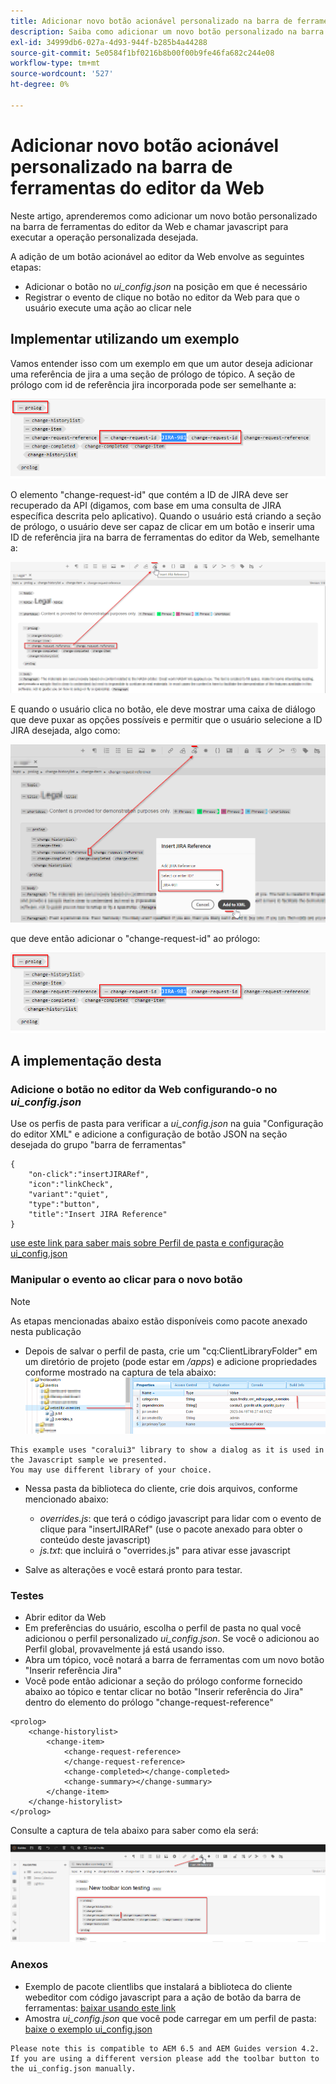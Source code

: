 ```yaml
---
title: Adicionar novo botão acionável personalizado na barra de ferramentas do editor da Web
description: Saiba como adicionar um novo botão personalizado na barra de ferramentas do editor da Web e chamar javascript para personalizá-lo.
exl-id: 34999db6-027a-4d93-944f-b285b4a44288
source-git-commit: 5e0584f1bf0216b8b00f00b9fe46fa682c244e08
workflow-type: tm+mt
source-wordcount: '527'
ht-degree: 0%

---
```


# Adicionar novo botão acionável personalizado na barra de ferramentas do editor da Web

Neste artigo, aprenderemos como adicionar um novo botão personalizado na barra de ferramentas do editor da Web e chamar javascript para executar a operação personalizada desejada.

A adição de um botão acionável ao editor da Web envolve as seguintes etapas:
- Adicionar o botão no *ui_config.json* na posição em que é necessário
- Registrar o evento de clique no botão no editor da Web para que o usuário execute uma ação ao clicar nele


## Implementar utilizando um exemplo

Vamos entender isso com um exemplo em que um autor deseja adicionar uma referência de jira a uma seção de prólogo de tópico. A seção de prólogo com id de referência jira incorporada pode ser semelhante a:

![Seção de prólogo com referência de ID JIRA](../../../assets/authoring/webeditor-add-customtoolbarbutton-prolog-sample.png)

O elemento &quot;change-request-id&quot; que contém a ID de JIRA deve ser recuperado da API (digamos, com base em uma consulta de JIRA específica descrita pelo aplicativo). Quando o usuário está criando a seção de prólogo, o usuário deve ser capaz de clicar em um botão e inserir uma ID de referência jira na barra de ferramentas do editor da Web, semelhante a:

![Seção Prolog - adicionar referência JIRA](../../../assets/authoring/webeditor-add-customtoolbarbutton-prolog-insertjirareference.png)

E quando o usuário clica no botão, ele deve mostrar uma caixa de diálogo que deve puxar as opções possíveis e permitir que o usuário selecione a ID JIRA desejada, algo como:

![Caixa de diálogo Adicionar ID JIRA da seção Prolog](../../../assets/authoring/webeditor-add-customtoolbarbutton-prolog-insertjirareference-dialog.png)

que deve então adicionar o &quot;change-request-id&quot; ao prólogo:

![Seção de prólogo com referência de ID JIRA](../../../assets/authoring/webeditor-add-customtoolbarbutton-prolog-sample.png)



## A implementação desta


### Adicione o botão no editor da Web configurando-o no *ui_config.json*

Use os perfis de pasta para verificar a *ui_config.json* na guia &quot;Configuração do editor XML&quot; e adicione a configuração de botão JSON na seção desejada do grupo &quot;barra de ferramentas&quot;

```
{
    "on-click":"insertJIRARef",
    "icon":"linkCheck",
    "variant":"quiet",
    "type":"button",
    "title":"Insert JIRA Reference"
}
```

[use este link para saber mais sobre Perfil de pasta e configuração ui_config.json](https://experienceleague.adobe.com/docs/experience-manager-guides-learn/videos/advanced-user-guide/editor-configuration.html?lang=en)


### Manipular o evento ao clicar para o novo botão

>[!NOTE]
>
>As etapas mencionadas abaixo estão disponíveis como pacote anexado nesta publicação



- Depois de salvar o perfil de pasta, crie um &quot;cq:ClientLibraryFolder&quot; em um diretório de projeto (pode estar em */apps*) e adicione propriedades conforme mostrado na captura de tela abaixo:
  ![Configurações da biblioteca do cliente para o editor da Web](../../../assets/authoring/webeditor-add-customtoolbarbutton-clientlibrarysettings.png)

```
This example uses "coralui3" library to show a dialog as it is used in the Javascript sample we presented.
You may use different library of your choice.
```

- Nessa pasta da biblioteca do cliente, crie dois arquivos, conforme mencionado abaixo:
   - *overrides.js*: que terá o código javascript para lidar com o evento de clique para &quot;insertJIRARef&quot; (use o pacote anexado para obter o conteúdo deste javascript)
   - *js.txt*: que incluirá o &quot;overrides.js&quot; para ativar esse javascript

- Salve as alterações e você estará pronto para testar.


### Testes

- Abrir editor da Web
- Em preferências do usuário, escolha o perfil de pasta no qual você adicionou o perfil personalizado *ui_config.json*. Se você o adicionou ao Perfil global, provavelmente já está usando isso.
- Abra um tópico, você notará a barra de ferramentas com um novo botão &quot;Inserir referência Jira&quot;
- Você pode então adicionar a seção do prólogo conforme fornecido abaixo ao tópico e tentar clicar no botão &quot;Inserir referência do Jira&quot; dentro do elemento do prólogo &quot;change-request-reference&quot;

```
<prolog>
    <change-historylist>
        <change-item>
            <change-request-reference>
            </change-request-reference>
            <change-completed></change-completed>
            <change-summary></change-summary>
        </change-item>
    </change-historylist>
</prolog>
```

Consulte a captura de tela abaixo para saber como ela será:

![Botão Testar novo](../../../assets/authoring/webeditor-add-customtoolbarbutton-testing.png)


### Anexos

- Exemplo de pacote clientlibs que instalará a biblioteca do cliente webeditor com código javascript para a ação de botão da barra de ferramentas: [baixar usando este link](../../../assets/authoring/webeditor-addbuttonontoolbar-insertjira-clientlib.zip)
- Amostra *ui_config.json* que você pode carregar em um perfil de pasta: [baixe o exemplo ui_config.json](../../../assets/authoring/sample_ui_config_Guides4.2-InsertJiraReference.json)

```
Please note this is compatible to AEM 6.5 and AEM Guides version 4.2.
If you are using a different version please add the toolbar button to the ui_config.json manually.
```
